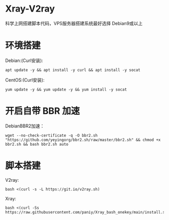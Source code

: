 # Xray-V2ray
科学上网搭建脚本代码，VPS服务器搭建系统最好选择 Debian9或以上

# 环境搭建
Debian:(Curl安装):
```
apt update -y && apt install -y curl && apt install -y socat
```
CentOS:(Curl安装):
```
yum update -y && yum update -y && yum install -y socat
```
# 开启自带 BBR 加速
DebianBBR2加速：
```
wget --no-check-certificate -q -O bbr2.sh "https://github.com/yeyingorg/bbr2.sh/raw/master/bbr2.sh" && chmod +x bbr2.sh && bash bbr2.sh auto
```
# 脚本搭建
V2ray:
```
bash <(curl -s -L https://git.io/v2ray.sh)
```
Xray:
```
bash <(curl -Ss https://raw.githubusercontent.com/paniy/Xray_bash_onekey/main/install.sh)
```
 
